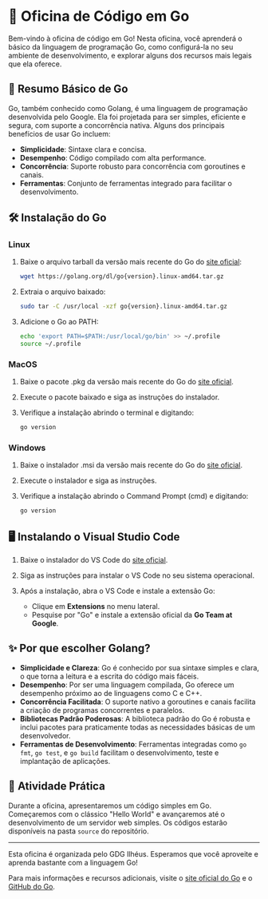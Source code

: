 # 🏫 Oficina de Código em Go

Bem-vindo à oficina de código em Go! Nesta oficina, você aprenderá o básico da linguagem de programação Go, como configurá-la no seu ambiente de desenvolvimento, e explorar alguns dos recursos mais legais que ela oferece.

## 📖 Resumo Básico de Go

Go, também conhecido como Golang, é uma linguagem de programação desenvolvida pelo Google. Ela foi projetada para ser simples, eficiente e segura, com suporte a concorrência nativa. Alguns dos principais benefícios de usar Go incluem:

- **Simplicidade**: Sintaxe clara e concisa.
- **Desempenho**: Código compilado com alta performance.
- **Concorrência**: Suporte robusto para concorrência com goroutines e canais.
- **Ferramentas**: Conjunto de ferramentas integrado para facilitar o desenvolvimento.

## 🛠️ Instalação do Go

### Linux

1. Baixe o arquivo tarball da versão mais recente do Go do [site oficial](https://golang.org/dl/):
    ```sh
    wget https://golang.org/dl/go{version}.linux-amd64.tar.gz
    ```

2. Extraia o arquivo baixado:
    ```sh
    sudo tar -C /usr/local -xzf go{version}.linux-amd64.tar.gz
    ```

3. Adicione o Go ao PATH:
    ```sh
    echo 'export PATH=$PATH:/usr/local/go/bin' >> ~/.profile
    source ~/.profile
    ```

### MacOS

1. Baixe o pacote .pkg da versão mais recente do Go do [site oficial](https://golang.org/dl/).

2. Execute o pacote baixado e siga as instruções do instalador.

3. Verifique a instalação abrindo o terminal e digitando:
    ```sh
    go version
    ```

### Windows

1. Baixe o instalador .msi da versão mais recente do Go do [site oficial](https://golang.org/dl/).

2. Execute o instalador e siga as instruções.

3. Verifique a instalação abrindo o Command Prompt (cmd) e digitando:
    ```sh
    go version
    ```

## 🖥️ Instalando o Visual Studio Code

1. Baixe o instalador do VS Code do [site oficial](https://code.visualstudio.com/).

2. Siga as instruções para instalar o VS Code no seu sistema operacional.

3. Após a instalação, abra o VS Code e instale a extensão Go:
    - Clique em **Extensions** no menu lateral.
    - Pesquise por "Go" e instale a extensão oficial da **Go Team at Google**.

## ✨ Por que escolher Golang?

- **Simplicidade e Clareza**: Go é conhecido por sua sintaxe simples e clara, o que torna a leitura e a escrita do código mais fáceis.
- **Desempenho**: Por ser uma linguagem compilada, Go oferece um desempenho próximo ao de linguagens como C e C++.
- **Concorrência Facilitada**: O suporte nativo a goroutines e canais facilita a criação de programas concorrentes e paralelos.
- **Bibliotecas Padrão Poderosas**: A biblioteca padrão do Go é robusta e inclui pacotes para praticamente todas as necessidades básicas de um desenvolvedor.
- **Ferramentas de Desenvolvimento**: Ferramentas integradas como `go fmt`, `go test`, e `go build` facilitam o desenvolvimento, teste e implantação de aplicações.

## 🚀 Atividade Prática

Durante a oficina, apresentaremos um código simples em Go. Começaremos com o clássico "Hello World" e avançaremos até o desenvolvimento de um servidor web simples. Os códigos estarão disponíveis na pasta `source` do repositório.

---

Esta oficina é organizada pelo GDG Ilhéus. Esperamos que você aproveite e aprenda bastante com a linguagem Go!

Para mais informações e recursos adicionais, visite o [site oficial do Go](https://golang.org/) e o [GitHub do Go](https://github.com/golang/go).
